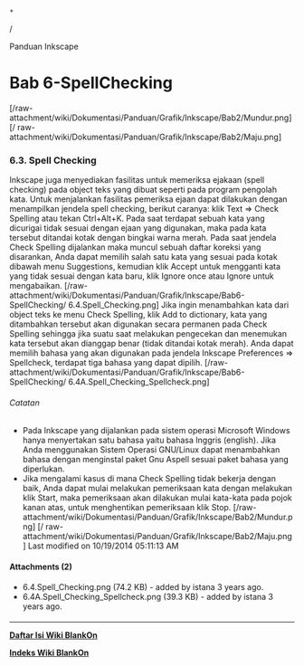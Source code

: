 

    *









  /



Panduan Inkscape
# Bab 6-SpellChecking
[/raw-attachment/wiki/Dokumentasi/Panduan/Grafik/Inkscape/Bab2/Mundur.png] [/
raw-attachment/wiki/Dokumentasi/Panduan/Grafik/Inkscape/Bab2/Maju.png]
### 6.3. Spell Checking
Inkscape juga menyediakan fasilitas untuk memeriksa ejakaan (spell checking)
pada object teks yang dibuat seperti pada program pengolah kata. Untuk
menjalankan fasilitas pemeriksa ejaan dapat dilakukan dengan menampilkan
jendela spell checking, berikut caranya: klik Text => Check Spelling atau tekan
Ctrl+Alt+K.
Pada saat terdapat sebuah kata yang dicurigai tidak sesuai dengan ejaan yang
digunakan, maka pada kata tersebut ditandai kotak dengan bingkai warna merah.
Pada saat jendela Check Spelling dijalankan maka muncul sebuah daftar koreksi
yang disarankan, Anda dapat memilih salah satu kata yang sesuai pada kotak
dibawah menu Suggestions, kemudian klik Accept untuk mengganti kata yang tidak
sesuai dengan kata baru, klik Ignore once atau Ignore untuk mengabaikan.
[/raw-attachment/wiki/Dokumentasi/Panduan/Grafik/Inkscape/Bab6-SpellChecking/
6.4.Spell_Checking.png]
Jika ingin menambahkan kata dari object teks ke menu Check Spelling, klik Add
to dictionary, kata yang ditambahkan tersebut akan digunakan secara permanen
pada Check Spelling sehingga jika suatu saat melakukan pengecekan dan menemukan
kata tersebut akan dianggap benar (tidak ditandai kotak merah). Anda dapat
memilih bahasa yang akan digunakan pada jendela Inkscape Preferences =>
Spellcheck, terdapat tiga bahasa yang dapat dipilih.
[/raw-attachment/wiki/Dokumentasi/Panduan/Grafik/Inkscape/Bab6-SpellChecking/
6.4A.Spell_Checking_Spellcheck.png]
###### Catatan
  * Pada Inkscape yang dijalankan pada sistem operasi Microsoft Windows hanya
      menyertakan satu bahasa yaitu bahasa Inggris (english). Jika Anda
      menggunakan Sistem Operasi GNU/Linux dapat menambahkan bahasa dengan
      menginstal paket Gnu Aspell sesuai paket bahasa yang diperlukan.
  * Jika mengalami kasus di mana Check Spelling tidak bekerja dengan baik,
      Anda dapat mulai melakukan pemeriksaan kata dengan melakukan klik Start,
      maka pemeriksaan akan dilakukan mulai kata-kata pada pojok kanan atas,
      untuk menghentikan pemeriksaan klik Stop.
[/raw-attachment/wiki/Dokumentasi/Panduan/Grafik/Inkscape/Bab2/Mundur.png] [/
raw-attachment/wiki/Dokumentasi/Panduan/Grafik/Inkscape/Bab2/Maju.png]
Last modified on 10/19/2014 05:11:13 AM
#### Attachments (2)
  * 6.4.Spell_Checking.png​ (74.2 KB) - added by istana 3 years ago.
  * 6.4A.Spell_Checking_Spellcheck.png​ (39.3 KB) - added by istana 3 years
      ago.
#### 
    
 
 
 
 
 
---
[**Daftar Isi Wiki BlankOn**](/DaftarIsi/README.md)
 
[**Indeks Wiki BlankOn**](/Indeks.md)
